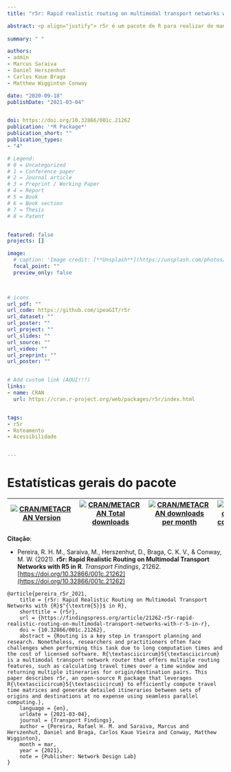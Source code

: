 ```yaml
---
title: "r5r: Rapid realistic routing on multimodal transport networks with R5 in R"

abstract: <p align="justify"> r5r é um pacote de R para realizar de maneira eficiente análises de roteamento em redes de transporte multimodal (a pé, bicicleta, transporte público e carro). O pacote apresenta uma interface simples e amigável para utilizar R<sup>5</sup>, o que permite usuários gerarem estimativas de rotas detalhadas e calcular matrizes de tempo de viagem usam computação em paralelo. </p>
  
summary: " "

authors:
- admin
- Marcus Saraiva
- Daniel Herszenhut
- Carlos Kaue Braga
- Matthew Wigginton Conway

date: "2020-09-18"
publishDate: "2021-03-04"


doi: https://doi.org/10.32866/001c.21262
publication: '*R Package*'
publication_short: ""
publication_types:
- "4"

# Legend: 
# 0 = Uncategorized
# 1 = Conference paper
# 2 = Journal article
# 3 = Preprint / Working Paper
# 4 = Report
# 5 = Book
# 6 = Book section
# 7 = Thesis
# 8 = Patent


featured: false
projects: []

image:
  # caption: 'Image credit: [**Unsplash**](https://unsplash.com/photos/jdD8gXaTZsc)'
  focal_point: ""
  preview_only: false


  
# icons
url_pdf: ""
url_code: https://github.com/ipeaGIT/r5r
url_dataset: ""
url_poster: ""
url_project: ""
url_slides: ""
url_source: ""
url_video: ""
url_preprint: ""
url_poster: ""


# Add custom link (AQUI!!!)
links:
- name: CRAN
  url: https://cran.r-project.org/web/packages/r5r/index.html


tags:
- r5r
- Roteamento
- Acessibilidade


---
```


# Estatísticas gerais do pacote

| [![CRAN/METACRAN Version](https://www.r-pkg.org/badges/version/r5r)](https://CRAN.R-project.org/package=r5r)  | [![CRAN/METACRAN Total downloads](https://cranlogs.r-pkg.org/badges/grand-total/r5r?color=blue)](https://CRAN.R-project.org/package=r5r)  | [![CRAN/METACRAN downloads per month](https://cranlogs.r-pkg.org/badges/r5r?color=yellow)](https://CRAN.R-project.org/package=r5r)  | [![Codecov test coverage](https://codecov.io/gh/ipeaGIT/r5r/branch/master/graph/badge.svg)](https://codecov.io/gh/ipeaGIT/r5r?branch=master) |
|-----|-----|-----|-----|



__Citação__:

* Pereira, R. H. M., Saraiva, M., Herszenhut, D., Braga, C. K. V., & Conway, M. W. (2021). **r5r: Rapid Realistic Routing on Multimodal Transport Networks with R5 in R**. *Transport Findings*, 21262. [https://doi.org/10.32866/001c.21262](https://doi.org/10.32866/001c.21262)

```
@article{pereira_r5r_2021,
	title = {r5r: Rapid Realistic Routing on Multimodal Transport Networks with {R}$^{\textrm{5}}$ in R},
	shorttitle = {r5r},
	url = {https://findingspress.org/article/21262-r5r-rapid-realistic-routing-on-multimodal-transport-networks-with-r-5-in-r},
	doi = {10.32866/001c.21262},
	abstract = {Routing is a key step in transport planning and research. Nonetheless, researchers and practitioners often face challenges when performing this task due to long computation times and the cost of licensed software. R{\textasciicircum}5{\textasciicircum} is a multimodal transport network router that offers multiple routing features, such as calculating travel times over a time window and returning multiple itineraries for origin/destination pairs. This paper describes r5r, an open-source R package that leverages R{\textasciicircum}5{\textasciicircum} to efficiently compute travel time matrices and generate detailed itineraries between sets of origins and destinations at no expense using seamless parallel computing.},
	language = {en},
	urldate = {2021-03-04},
	journal = {Transport Findings},
	author = {Pereira, Rafael H. M. and Saraiva, Marcus and Herszenhut, Daniel and Braga, Carlos Kaue Vieira and Conway, Matthew Wigginton},
	month = mar,
	year = {2021},
	note = {Publisher: Network Design Lab}
}
